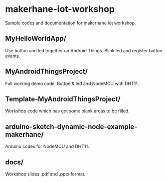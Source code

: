 # makerhane-iot-workshop
Sample codes and documentation for makerhane iot workshop.

## MyHelloWorldApp/
Use button and led together on Android Things. Blink led and register button events.

## MyAndroidThingsProject/
Full working demo code. Button & led and NodeMCU with DHT11.

## Template-MyAndroidThingsProject/
Workshop code which has got some blank areas to be filled.

## arduino-sketch-dynamic-node-example-makerhane/
Arduino codes for NodeMCU and DHT11.

## docs/
Workshop slides .pdf and .pptx format.


